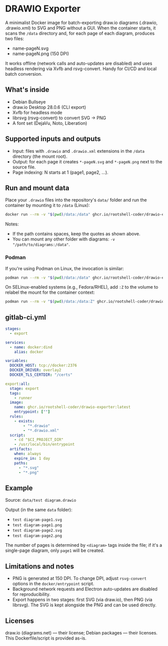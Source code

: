 # DRAWIO Exporter

A minimalist Docker image for batch-exporting draw.io diagrams (.drawio, .drawio.xml) to SVG and PNG without a GUI. When the container starts, it scans the `/data` directory and, for each page of each diagram, produces two files:

- name-pageN.svg
- name-pageN.png (150 DPI)

It works offline (network calls and auto-updates are disabled) and uses headless rendering via Xvfb and rsvg-convert. Handy for CI/CD and local batch conversion.

## What's inside

- Debian Bullseye
- draw.io Desktop 28.0.6 (CLI export)
- Xvfb for headless mode
- librsvg (rsvg-convert) to convert SVG → PNG
- A font set (DejaVu, Noto, Liberation)

## Supported inputs and outputs

- Input: files with `.drawio` and `.drawio.xml` extensions in the `/data` directory (the mount root).
- Output: for each page it creates `*-pageN.svg` and `*-pageN.png` next to the source file.
- Page indexing: N starts at 1 (page1, page2, …).

## Run and mount data

Place your `.drawio` files into the repository's `data/` folder and run the container by mounting it to `/data` (Linux):

```bash
docker run --rm -v "$(pwd)/data:/data" ghcr.io/rootshell-coder/drawio-exporter:latest
```

Notes:

- If the path contains spaces, keep the quotes as shown above.
- You can mount any other folder with diagrams: `-v "/path/to/diagrams:/data"`.

### Podman

If you're using Podman on Linux, the invocation is similar:

```bash
podman run --rm -v "$(pwd)/data:/data" ghcr.io/rootshell-coder/drawio-exporter:latest
```

On SELinux-enabled systems (e.g., Fedora/RHEL), add `:Z` to the volume to relabel the mount for the container context:

```bash
podman run --rm -v "$(pwd)/data:/data:Z" ghcr.io/rootshell-coder/drawio-exporter:latest
```

## gitlab-ci.yml

```yaml
stages:
  - export

services:
  - name: docker:dind
    alias: docker

variables:
  DOCKER_HOST: tcp://docker:2376
  DOCKER_DRIVER: overlay2
  DOCKER_TLS_CERTDIR: "/certs"

export:all:
  stage: export
  tags:
    - runner
  image:
    name: ghcr.io/rootshell-coder/drawio-exporter:latest
    entrypoint: [""]
  rules:
    - exists:
        - "*.drawio"
        - "*.drawio.xml"
  script:
    - cd "$CI_PROJECT_DIR"
    - /usr/local/bin/entrypoint
  artifacts:
    when: always
    expire_in: 1 day
    paths:
      - "*.svg"
      - "*.png"
```

## Example

Source: `data/test diagram.drawio`

Output (in the same `data` folder):

- `test diagram-page1.svg`
- `test diagram-page1.png`
- `test diagram-page2.svg`
- `test diagram-page2.png`

The number of pages is determined by `<diagram>` tags inside the file; if it's a single-page diagram, only `page1` will be created.

## Limitations and notes

- PNG is generated at 150 DPI. To change DPI, adjust `rsvg-convert` options in the `docker/entrypoint` script.
- Background network requests and Electron auto-updates are disabled for reproducibility.
- Export happens in two stages: first SVG (via draw.io), then PNG (via librsvg). The SVG is kept alongside the PNG and can be used directly.

## Licenses

draw.io (diagrams.net) — their license; Debian packages — their licenses. This Dockerfile/script is provided as-is.
